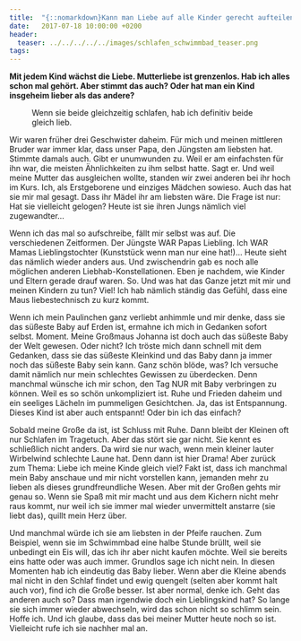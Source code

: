 ```yaml
---
title:  "{::nomarkdown}Kann man Liebe auf alle Kinder gerecht aufteilen?{:/}"
date:   2017-07-18 10:00:00 +0200
header:
  teaser: ../../../../../images/schlafen_schwimmbad_teaser.png
tags:
---
```

**Mit jedem Kind wächst die Liebe. Mutterliebe ist grenzenlos. Hab ich alles schon mal gehört. Aber stimmt das auch? Oder hat man ein Kind insgeheim lieber als das andere?**

<figure>
  <img src="../../../../../images/schlafen_schwimmbad.png" alt="">
  <figcaption>Wenn sie beide gleichzeitig schlafen, hab ich definitiv beide gleich lieb.</figcaption>
</figure>



Wir waren früher drei Geschwister daheim. Für mich und meinen mittleren Bruder war immer klar, dass unser Papa, den Jüngsten am liebsten hat. Stimmte damals auch. Gibt er unumwunden zu. Weil er am einfachsten für ihn war, die meisten Ähnlichkeiten zu ihm selbst hatte. Sagt er. Und weil meine Mutter das ausgleichen wollte, standen wir zwei anderen bei ihr hoch im Kurs. Ich, als Erstgeborene und einziges Mädchen sowieso. Auch das hat sie mir mal gesagt. Dass ihr Mädel ihr am liebsten wäre. Die Frage ist nur: Hat sie vielleicht gelogen? Heute ist sie ihren Jungs nämlich viel zugewandter… 

Wenn ich das mal so aufschreibe, fällt mir selbst was auf. Die verschiedenen Zeitformen. Der Jüngste WAR Papas Liebling. Ich WAR Mamas Lieblingstochter (Kunststück wenn man nur eine hat!)… Heute sieht das nämlich wieder anders aus. Und zwischendrin gab es noch alle möglichen anderen Liebhab-Konstellationen. Eben je nachdem, wie Kinder und Eltern gerade drauf waren. So. Und was hat das Ganze jetzt mit mir und meinen Kindern zu tun? Viel! Ich hab nämlich ständig das Gefühl, dass eine Maus liebestechnisch zu kurz kommt.

Wenn ich mein Paulinchen ganz verliebt anhimmle und mir denke, dass sie das süßeste Baby auf Erden ist, ermahne ich mich in Gedanken sofort selbst. Moment. Meine Großmaus Johanna ist doch auch das süßeste Baby der Welt gewesen. Oder nicht? Ich tröste mich dann schnell mit dem Gedanken, dass sie das süßeste Kleinkind und das Baby dann ja immer noch das süßeste Baby sein kann. Ganz schön blöde, was? Ich versuche damit nämlich nur mein schlechtes Gewissen zu überdecken. Denn manchmal wünsche ich mir schon, den Tag NUR mit Baby verbringen zu können. Weil es so schön unkompliziert ist. Ruhe und Frieden daheim und ein seeliges Lächeln im pummeligen Gesichtchen. Ja, das ist Entspannung. Dieses Kind ist aber auch entspannt! Oder bin ich das einfach?

Sobald meine Große da ist, ist Schluss mit Ruhe. Dann bleibt der Kleinen oft nur Schlafen im Tragetuch. Aber das stört sie gar nicht. Sie kennt es schließlich nicht anders. Da wird sie nur wach, wenn mein kleiner lauter Wirbelwind schlechte Laune hat. Denn dann ist hier Drama! Aber zurück zum Thema: Liebe ich meine Kinde gleich viel? Fakt ist, dass ich manchmal mein Baby anschaue und mir nicht vorstellen kann, jemanden mehr zu lieben als dieses grundfreundliche Wesen. Aber mit der Großen gehts mir genau so. Wenn sie Spaß mit mir macht und aus dem Kichern nicht mehr raus kommt, nur weil ich sie immer mal wieder unvermittelt anstarre (sie liebt das), quillt mein Herz über. 

Und manchmal würde ich sie am liebsten in der Pfeife rauchen. Zum Beispiel, wenn sie im Schwimmbad eine halbe Stunde brüllt, weil sie unbedingt ein Eis will, das ich ihr aber nicht kaufen möchte. Weil sie bereits eins hatte oder was auch immer. Grundlos sage ich nicht nein. In diesen Momenten hab ich eindeutig das Baby lieber. Wenn aber die Kleine abends mal nicht in den Schlaf findet und ewig quengelt (selten aber kommt halt auch vor), find ich die Große besser. Ist aber normal, denke ich. Geht das anderen auch so? Dass man irgendwie doch ein Lieblingskind hat? So lange sie sich immer wieder abwechseln, wird das schon nicht so schlimm sein. Hoffe ich. Und ich glaube, dass das bei meiner Mutter heute noch so ist. Vielleicht rufe ich sie nachher mal an. 










